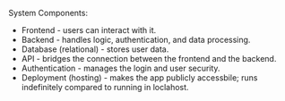System Components:
- Frontend - users can interact with it.
- Backend - handles logic, authentication, and data processing.
- Database (relational) - stores user data.
- API - bridges the connection between the frontend and the backend.
- Authentication - manages the login and user security.
- Deployment (hosting) - makes the app publicly accessbile; runs indefinitely compared to running in loclahost.
